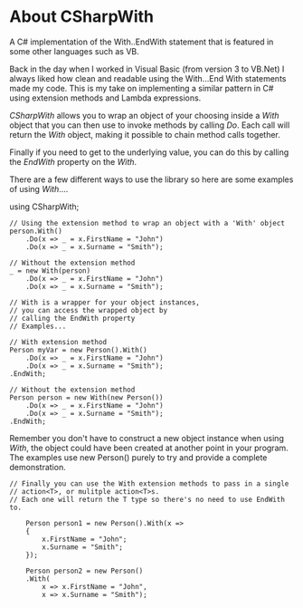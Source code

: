 # About CSharpWith
A C# implementation of the With..EndWith statement that is featured in some other languages such as VB.

Back in the day when I worked in Visual Basic (from version 3 to VB.Net) I always liked how clean and readable using the With...End With statements made my code.
This is my take on implementing a similar pattern in C# using extension methods and Lambda expressions.

*CSharpWith* allows you to wrap an object of your choosing inside a *With* object that you can then use to invoke methods by calling *Do*.
Each call will return the *With* object, making it possible to chain method calls together.

Finally if you need to get to the underlying value, you can do this by calling the *EndWith* property on the *With*.

There are a few different ways to use the library so here are some examples of using *With*....

using CSharpWith;

    // Using the extension method to wrap an object with a 'With' object
    person.With()
        .Do(x => _ = x.FirstName = "John")
        .Do(x => _ = x.Surname = "Smith");

    // Without the extension method
    _ = new With(person)
        .Do(x => _ = x.FirstName = "John")
        .Do(x => _ = x.Surname = "Smith");

    // With is a wrapper for your object instances, 
    // you can access the wrapped object by
    // calling the EndWith property
    // Examples...            

    // With extension method
    Person myVar = new Person().With()
        .Do(x => _ = x.FirstName = "John")
        .Do(x => _ = x.Surname = "Smith");
    .EndWith;

    // Without the extension method
    Person person = new With(new Person())
        .Do(x => _ = x.FirstName = "John")
        .Do(x => _ = x.Surname = "Smith");
    .EndWith;

Remember you don't have to construct a new object instance when using *With*, the object could have been created at another point in your program. The examples use new Person() purely to try and provide a complete demonstration.

    // Finally you can use the With extension methods to pass in a single
    // action<T>, or mulitple action<T>s. 
    // Each one will return the T type so there's no need to use EndWith to.

        Person person1 = new Person().With(x =>
        {
            x.FirstName = "John";
            x.Surname = "Smith";
        });

        Person person2 = new Person()
        .With(
            x => x.FirstName = "John", 
            x => x.Surname = "Smith");